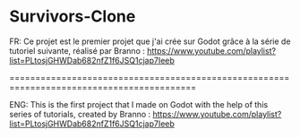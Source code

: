 # Survivors-Clone

FR:
Ce projet est le premier projet que j'ai crée sur Godot grâce à la série de tutoriel suivante, réalisé par Branno : https://www.youtube.com/playlist?list=PLtosjGHWDab682nfZ1f6JSQ1cjap7Ieeb

==========================================================================================

ENG:
This is the first project that I made on Godot with the help of this series of tutorials, created by Branno : https://www.youtube.com/playlist?list=PLtosjGHWDab682nfZ1f6JSQ1cjap7Ieeb
